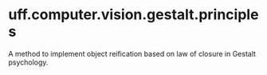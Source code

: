 # uff.computer.vision.gestalt.principles
A method to implement object reification based on law of closure in Gestalt psychology.
